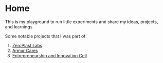 # Home
This is my playground to run little experiments and share my ideas, projects, and learnings.

Some notable projects that I was part of:
1. [ZeroPlast Labs](https://www.zeroplastlabs.com/)
2. [Armor Cares](https://adityakabra47.wixsite.com/armorcare)
3. [Entrepreneurship and Innovation Cell](https://eiciiserpune.wordpress.com/)
